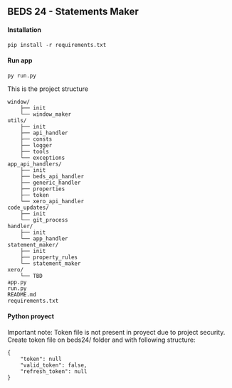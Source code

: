 ## BEDS 24 - Statements Maker ##

#### Installation
```
pip install -r requirements.txt
```

#### Run app
```
py run.py
```

This is the project structure

```
window/
    ├── init
    └── window_maker
utils/
    ├── init
    ├── api_handler
    ├── consts
    ├── logger
    ├── tools
    └── exceptions
app_api_handlers/
    ├── init
    ├── beds_api_handler
    ├── generic_handler
    ├── properties
    ├── token
    └── xero_api_handler
code_updates/
    ├── init
    └── git_process
handler/
    ├── init
    └── app_handler
statement_maker/
    ├── init
    ├── property_rules
    └── statement_maker
xero/
    └── TBD
app.py
run.py
README.md
requirements.txt
```

#### Python proyect
Important note: Token file is not present in proyect due to project security. Create token file on beds24/ folder and with following structure:
```
{
    "token": null
    "valid_token": false,
    "refresh_token": null
}
```